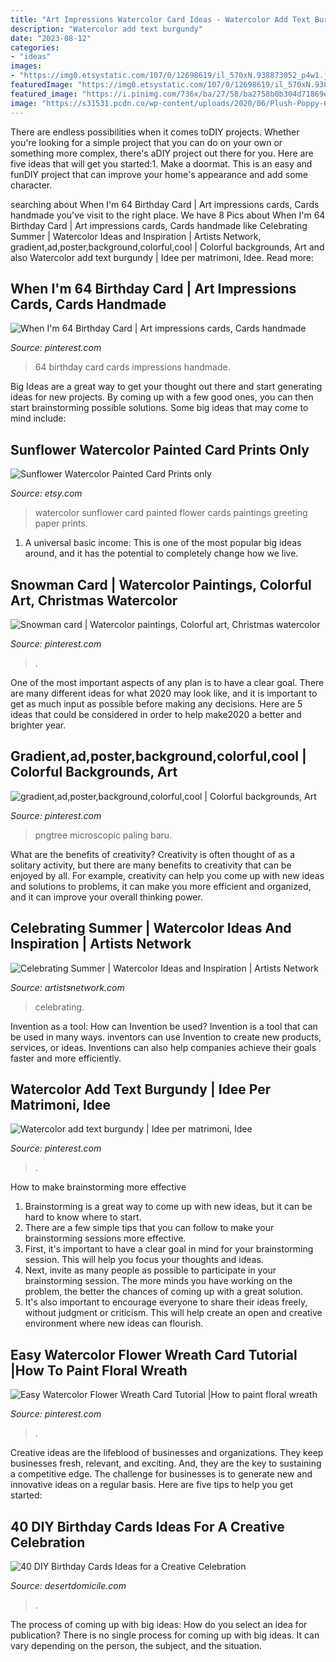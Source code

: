 ```yaml
---
title: "Art Impressions Watercolor Card Ideas - Watercolor Add Text Burgundy"
description: "Watercolor add text burgundy"
date: "2023-08-12"
categories:
- "ideas"
images:
- "https://img0.etsystatic.com/107/0/12698619/il_570xN.938873052_p4w1.jpg"
featuredImage: "https://img0.etsystatic.com/107/0/12698619/il_570xN.938873052_p4w1.jpg"
featured_image: "https://i.pinimg.com/736x/ba/27/58/ba2758b0b304d71869ebcb4954aff60b--fox-favorite-things.jpg"
image: "https://s31531.pcdn.co/wp-content/uploads/2020/06/Plush-Poppy-CMYK.WO_-scaled.jpg.optimal.jpg"
---
```



There are endless possibilities when it comes toDIY projects. Whether you're looking for a simple project that you can do on your own or something more complex, there's aDIY project out there for you. Here are five ideas that will get you started:1. Make a doormat. This is an easy and funDIY project that can improve your home's appearance and add some character.

	

		
searching about When I&#039;m 64 Birthday Card | Art impressions cards, Cards handmade you've visit to the right place. We have 8 Pics about When I&#039;m 64 Birthday Card | Art impressions cards, Cards handmade like Celebrating Summer | Watercolor Ideas and Inspiration | Artists Network, gradient,ad,poster,background,colorful,cool | Colorful backgrounds, Art and also Watercolor add text burgundy | Idee per matrimoni, Idee. Read more:
		
    
## When I&#039;m 64 Birthday Card | Art Impressions Cards, Cards Handmade

<img loading=lazy src="https://i.pinimg.com/736x/ba/27/58/ba2758b0b304d71869ebcb4954aff60b--fox-favorite-things.jpg" onerror="this.onerror=null;this.src='https://tse4.mm.bing.net/th?id=OIP.aeftJSEZ2LhbVRDtkG9VmwHaJS&amp;pid=15.1';" alt="When I&#039;m 64 Birthday Card | Art impressions cards, Cards handmade">

_Source: pinterest.com_

>64 birthday card cards impressions handmade. 

	

Big Ideas are a great way to get your thought out there and start generating ideas for new projects. By coming up with a few good ones, you can then start brainstorming possible solutions. Some big ideas that may come to mind include: 

    
## Sunflower Watercolor Painted Card Prints Only

<img loading=lazy src="https://img0.etsystatic.com/107/0/12698619/il_570xN.938873052_p4w1.jpg" onerror="this.onerror=null;this.src='https://tse1.mm.bing.net/th?id=OIP.aaZA8OPxHCob12rI-AvB2gHaLG&amp;pid=15.1';" alt="Sunflower Watercolor Painted Card Prints only">

_Source: etsy.com_

>watercolor sunflower card painted flower cards paintings greeting paper prints. 

	

1. A universal basic income: This is one of the most popular big ideas around, and it has the potential to completely change how we live.

    
## Snowman Card | Watercolor Paintings, Colorful Art, Christmas Watercolor

<img loading=lazy src="https://i.pinimg.com/originals/75/b6/b3/75b6b3de196a63db822d2f1a85e7975f.jpg" onerror="this.onerror=null;this.src='https://tse2.mm.bing.net/th?id=OIP.3L4EBFEFauDAzLZpZr2RTwHaJ4&amp;pid=15.1';" alt="Snowman card | Watercolor paintings, Colorful art, Christmas watercolor">

_Source: pinterest.com_

>. 

	

One of the most important aspects of any plan is to have a clear goal. There are many different ideas for what 2020 may look like, and it is important to get as much input as possible before making any decisions. Here are 5 ideas that could be considered in order to help make2020 a better and brighter year.

    
## Gradient,ad,poster,background,colorful,cool | Colorful Backgrounds, Art

<img loading=lazy src="https://i.pinimg.com/736x/68/2e/65/682e658a9dd9c3534f3d7500c919987f.jpg" onerror="this.onerror=null;this.src='https://tse1.mm.bing.net/th?id=OIP.qme5LsvBw5qKn2m8u4X6VwHaJ5&amp;pid=15.1';" alt="gradient,ad,poster,background,colorful,cool | Colorful backgrounds, Art">

_Source: pinterest.com_

>pngtree microscopic paling baru. 

	

What are the benefits of creativity?
Creativity is often thought of as a solitary activity, but there are many benefits to creativity that can be enjoyed by all. For example, creativity can help you come up with new ideas and solutions to problems, it can make you more efficient and organized, and it can improve your overall thinking power.

    
## Celebrating Summer | Watercolor Ideas And Inspiration | Artists Network

<img loading=lazy src="https://s31531.pcdn.co/wp-content/uploads/2020/06/Plush-Poppy-CMYK.WO_-scaled.jpg.optimal.jpg" onerror="this.onerror=null;this.src='https://tse4.mm.bing.net/th?id=OIP.ivpAmBPmPAmv_u0CgWbf9AHaGC&amp;pid=15.1';" alt="Celebrating Summer | Watercolor Ideas and Inspiration | Artists Network">

_Source: artistsnetwork.com_

>celebrating. 

	

Invention as a tool: How can Invention be used?
Invention is a tool that can be used in many ways. inventors can use Invention to create new products, services, or ideas. Inventions can also help companies achieve their goals faster and more efficiently.

    
## Watercolor Add Text Burgundy | Idee Per Matrimoni, Idee

<img loading=lazy src="https://i.pinimg.com/736x/82/d8/ca/82d8caca1b0e08d899dc2d37a55975ea.jpg" onerror="this.onerror=null;this.src='https://tse3.mm.bing.net/th?id=OIP.fMA4B528HVBC1rOjFezk2gAAAA&amp;pid=15.1';" alt="Watercolor add text burgundy | Idee per matrimoni, Idee">

_Source: pinterest.com_

>. 

	

How to make brainstorming more effective
1. Brainstorming is a great way to come up with new ideas, but it can be hard to know where to start.
2. There are a few simple tips that you can follow to make your brainstorming sessions more effective.
3. First, it's important to have a clear goal in mind for your brainstorming session. This will help you focus your thoughts and ideas.
4. Next, invite as many people as possible to participate in your brainstorming session. The more minds you have working on the problem, the better the chances of coming up with a great solution.
5. It's also important to encourage everyone to share their ideas freely, without judgment or criticism. This will help create an open and creative environment where new ideas can flourish.

    
## Easy Watercolor Flower Wreath Card Tutorial |How To Paint Floral Wreath

<img loading=lazy src="https://i.pinimg.com/736x/40/6e/77/406e779422b95e3255778a8b78e92ee5.jpg" onerror="this.onerror=null;this.src='https://tse1.mm.bing.net/th?id=OIP.94w4dfnknPtNydSvEED07QHaEK&amp;pid=15.1';" alt="Easy Watercolor Flower Wreath Card Tutorial |How to paint floral wreath">

_Source: pinterest.com_

>. 

	

Creative ideas are the lifeblood of businesses and organizations. They keep businesses fresh, relevant, and exciting. And, they are the key to sustaining a competitive edge. The challenge for businesses is to generate new and innovative ideas on a regular basis. Here are five tips to help you get started:

    
## 40 DIY Birthday Cards Ideas For A Creative Celebration

<img loading=lazy src="https://www.desertdomicile.com/wp-content/uploads/2020/10/8-Water-Color.jpg" onerror="this.onerror=null;this.src='https://tse3.mm.bing.net/th?id=OIP.a-KeJGh3f51L5931lIy5egHaEK&amp;pid=15.1';" alt="40 DIY Birthday Cards Ideas for a Creative Celebration">

_Source: desertdomicile.com_

>. 

	

The process of coming up with big ideas: How do you select an idea for publication?
There is no single process for coming up with big ideas. It can vary depending on the person, the subject, and the situation.

